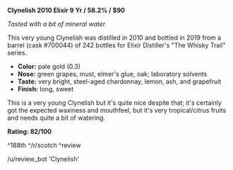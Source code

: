 **Clynelish 2010 Elixir 9 Yr / 58.2% / $90**

*Tasted with a bit of mineral water*

This very young Clynelish was distilled in 2010 and bottled in 2019 from a barrel (cask #700044) of 242 bottles for Elixir Distiller's "The Whisky Trail" series.

* **Color:** pale gold (0.3)
* **Nose:** green grapes, must, elmer's glue, oak; laboratory solvents
* **Taste:** very bright, steel-aged chardonnay, lemon, ash, and grapefruit
* **Finish:** long, sweet

This is a very young Clynelish but it's quite nice despite that; it's certainly got the expected waxiness and mouthfeel, but it's very tropical/citrus fruits and needs quite a bit of watering.

**Rating: 82/100**

^188th ^/r/scotch ^review

/u/review_bot 'Clynelish'